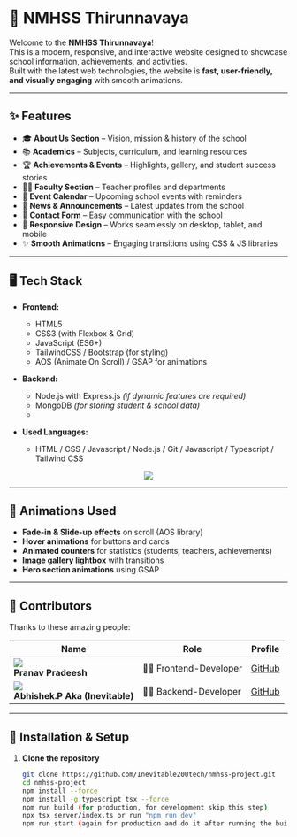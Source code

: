 # 🏫 NMHSS Thirunnavaya

Welcome to the **NMHSS Thirunnavaya**!  
This is a modern, responsive, and interactive website designed to showcase school information, achievements, and activities.  
Built with the latest web technologies, the website is **fast, user-friendly, and visually engaging** with smooth animations.

---

## ✨ Features

- 🎓 **About Us Section** – Vision, mission & history of the school  
- 📚 **Academics** – Subjects, curriculum, and learning resources  
- 🏆 **Achievements & Events** – Highlights, gallery, and student success stories  
- 👨‍🏫 **Faculty Section** – Teacher profiles and departments  
- 📅 **Event Calendar** – Upcoming school events with reminders  
- 📰 **News & Announcements** – Latest updates from the school  
- 📩 **Contact Form** – Easy communication with the school  
- 📱 **Responsive Design** – Works seamlessly on desktop, tablet, and mobile  
- ✨ **Smooth Animations** – Engaging transitions using CSS & JS libraries  

---

## 🖥️ Tech Stack

- **Frontend:**  
  - HTML5  
  - CSS3 (with Flexbox & Grid)  
  - JavaScript (ES6+)  
  - TailwindCSS / Bootstrap (for styling)  
  - AOS (Animate On Scroll) / GSAP for animations  

- **Backend:**  
  - Node.js with Express.js *(if dynamic features are required)*  
  - MongoDB *(for storing student & school data)*
  - 

- **Used Languages:**  
  - HTML / CSS / Javascript / Node.js / Git / Javascript / Typescript / Tailwind CSS
 
<p align="center">
  <img src="https://skillicons.dev/icons?i=html,css,js,nodejs,git,github,mongodb,typescript,tailwind,json" />
</p>

---

## 🎨 Animations Used

- **Fade-in & Slide-up effects** on scroll (AOS library)  
- **Hover animations** for buttons and cards  
- **Animated counters** for statistics (students, teachers, achievements)  
- **Image gallery lightbox** with transitions  
- **Hero section animations** using GSAP  

---

## 👥 Contributors  

Thanks to these amazing people:  

| Name | Role | Profile |  
|------|------|---------|  
| ![](https://avatars.githubusercontent.com/Orewaluffy4) <br> **Pranav Pradeesh** | 👨‍💻 Frontend-Developer | [GitHub](https://github.com/Orewaluffy4) |  
| ![](https://avatars.githubusercontent.com/Inevitable200tech) <br> **Abhishek.P Aka (Inevitable)** | 👨‍💻 Backend-Developer | [GitHub](https://github.com/Inevitable200tech) |  


---

## 🚀 Installation & Setup

1. **Clone the repository**
   ```bash
   git clone https://github.com/Inevitable200tech/nmhss-project.git
   cd nmhss-project
   npm install --force
   npm install -g typescript tsx --force
   npm run build (for production, for development skip this step)
   npx tsx server/index.ts or run "npm run dev"
   npm run start (again for production and do it after running the build command,skip for developement)
  
